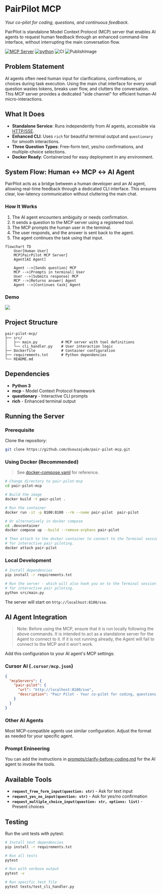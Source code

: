 # PairPilot MCP
*Your co-pilot for coding, questions, and continuous feedback.*

PairPilot is standalone Model Context Protocol (MCP) server that enables AI agents to request human feedback through an enhanced command-line interface, without interrupting the main conversation flow.

[![MCP Server](https://img.shields.io/badge/MCP-Server-D2C3A5?style=flat-square)](https://modelcontextprotocol.io)
[![python](https://img.shields.io/badge/Python-3.10_%7C_3.11_%7C_3.12-blue?logo=python&logoColor=white&style=flat-square)](https://github.com/tshu-w/mcp-copilot)
![CI](https://github.com/dsouzajude/pair-pilot-mcp/actions/workflows/ci.yaml/badge.svg)
![PublishImage](https://github.com/dsouzajude/pair-pilot-mcp/actions/workflows/publish-image.yaml/badge.svg)


## Problem Statement

AI agents often need human input for clarifications, confirmations, or choices during task execution. Using the main chat interface for every small question wastes tokens, breaks user flow, and clutters the conversation. This MCP server provides a dedicated "side channel" for efficient human-AI micro-interactions.

## What It Does

- **Standalone Service**: Runs independently from AI agents, accessible via [HTTP/SSE](https://modelcontextprotocol.io/docs/concepts/transports#server-sent-events-sse).
- **Enhanced CLI**: Uses `rich` for beautiful terminal output and `questionary` for smooth interactions.
- **Three Question Types**: Free-form text, yes/no confirmations, and multiple-choice selections.
- **Docker Ready**: Containerized for easy deployment in any environment.

## System Flow: Human ↔ MCP ↔ AI Agent

PairPilot acts as a bridge between a human developer and an AI agent, allowing real-time feedback through a dedicated CLI interface. This ensures clear, low-latency communication without cluttering the main chat.

### How It Works

1. The AI agent encounters ambiguity or needs confirmation.
2. It sends a question to the MCP server using a registered tool.
3. The MCP prompts the human user in the terminal.
4. The user responds, and the answer is sent back to the agent.
5. The agent continues the task using that input.

```mermaid
flowchart TD
    User[Human User]
    MCP[PairPilot MCP Server]
    Agent[AI Agent]

    Agent -->|Sends question| MCP
    MCP -->|Prompts in terminal| User
    User -->|Submits response| MCP
    MCP -->|Returns answer| Agent
    Agent -->|Continues task| Agent
```

### Demo

![](docs/pair-pilot-demo.gif)

## Project Structure

```
pair-pilot-mcp/
├── src/
│   ├── main.py           # MCP server with tool definitions
│   └── cli_handler.py    # User interaction logic
├── Dockerfile            # Container configuration
├── requirements.txt      # Python dependencies
└── README.md
```

## Dependencies

- **Python 3**
- **mcp** - Model Context Protocol framework
- **questionary** - Interactive CLI prompts
- **rich** - Enhanced terminal output

## Running the Server

### Prerequisite

Clone the repository:

```bash
git clone https://github.com/dsouzajude/pair-pilot-mcp.git
```

### Using Docker (Recommended)

> See [docker-compose.yaml](.devcontainer/docker-compose.yaml) for reference. 

```bash
# Change directory to pair-pilot-mcp
cd pair-pilot-mcp

# Build the image
docker build -t pair-pilot .

# Run the container
docker run -it -p 8100:8100 --rm --name pair-pilot  pair-pilot

# Or alternatively in docker compose
cd .devcontainer
docker compose up --build --remove-orphans pair-pilot

# Then attach to the docker container to connect to the Terminal session
# for interactive pair piloting.
docker attach pair-pilot
```

### Local Development

```bash
# Install dependencies
pip install -r requirements.txt

# Run the server - which will also hook you on to the Terminal session
# for interactive pair piloting.
python src/main.py
```

The server will start on `http://localhost:8100/sse`.

## AI Agent Integration

> Note: Before using the MCP, ensure that it is run locally following the above commands. It is intended to act as a standalone server for the Agent to connect to it. If it is not running already, the Agent will fail to connect to the MCP and it won't work.

Add this configuration to your AI agent's MCP settings:

### Cursor AI (`.cursor/mcp.json`)

```json
{
  "mcpServers": {
    "pair-pilot": {
      "url": "http://localhost:8100/sse",
      "description": "Pair Pilot - Your co-pilot for coding, questions, and continuous feedback"
    }
  }
}
```

### Other AI Agents

Most MCP-compatible agents use similar configuration. Adjust the format as needed for your specific agent.

### Prompt Enineering

You can add the instructions in [prompts/clarify-before-coding.md](prompts/clarify-before-coding.md) for the AI agent to invoke the tools.


## Available Tools

- **`request_free_form_input(question: str)`** - Ask for text input
- **`request_yes_no_input(question: str)`** - Ask for yes/no confirmation
- **`request_multiple_choice_input(question: str, options: list)`** - Present choices

## Testing

Run the unit tests with pytest:

```bash
# Install test dependencies
pip install -r requirements.txt

# Run all tests
pytest

# Run with verbose output
pytest -v

# Run specific test file
pytest tests/test_cli_handler.py
```
